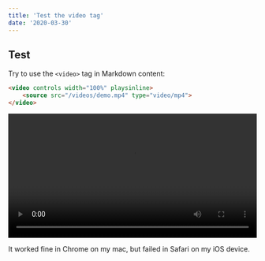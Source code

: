 ```yaml
---
title: 'Test the video tag'
date: '2020-03-30'
---
```


## Test

Try to use the `<video>` tag in Markdown content:

```HTML
<video controls width="100%" playsinline>
    <source src="/videos/demo.mp4" type="video/mp4">
</video>
```

<video controls width="100%" playsinline>
    <source src="/videos/demo.mp4" type="video/mp4">
</video>

It worked fine in Chrome on my mac, but failed in Safari on my iOS device.
